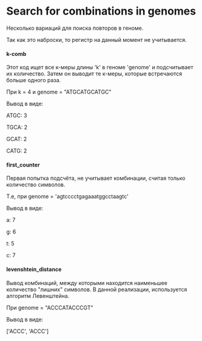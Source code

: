 # Search for combinations in genomes

Несколько вариаций для поиска повторов в геноме. 

Так как это наброски, то регистр на данный момент не учитывается. 

#### k-comb
Этот код ищет все к-меры длины 'k' в геноме 'genome' и подсчитывает их количество. 
Затем он выводит те к-меры, которые встречаются больше одного раза.

При k = 4 и genome = "ATGCATGCATGC"

Вывод в виде:

ATGC: 3

TGCA: 2

GCAT: 2

CATG: 2


#### first_counter
Первая попытка подсчёта, не учитывает комбинации, считая только количество символов.

Т.е, при genome = 'agtcccctgagaaatggcctaagtc'

Вывод в виде:

a: 7

g: 6

t: 5

c: 7


#### levenshtein_distance
Вывод комбинаций, между которыми находится наименьшее количество "лишних" символов. 
В данной реализации, используется алгоритм Левенштейна. 

При genome = "ACCCATACCCGT"

Вывод в виде:

['ACCC', 'ACCC']
